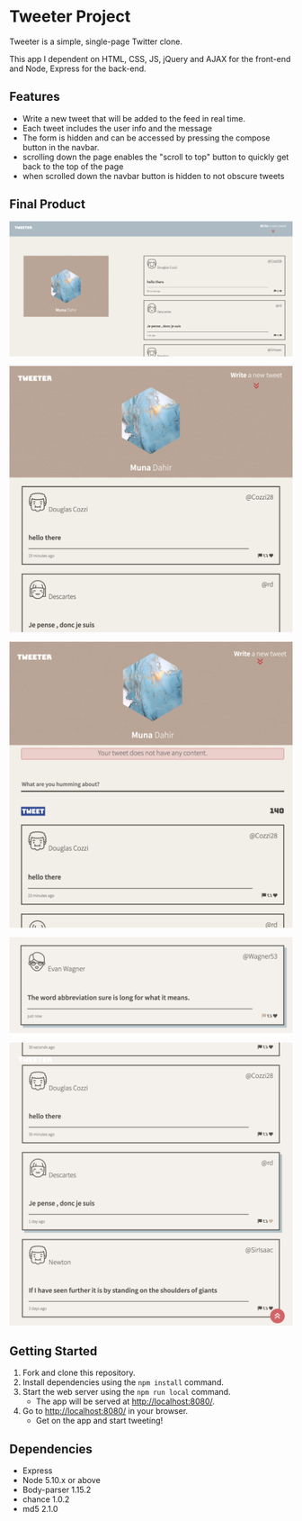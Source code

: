 # Tweeter Project

Tweeter is a simple, single-page Twitter clone.


This app I dependent on HTML, CSS, JS, jQuery and AJAX  for the front-end and Node, Express for the back-end.

## Features
- Write a new tweet that will be added to the feed in real time.
- Each tweet includes the user info and the message
- The form is hidden and can be accessed by pressing the compose button in the navbar.
- scrolling down the page enables the "scroll to top" button to quickly get back to the top of the page
- when scrolled down the navbar button is hidden to not obscure tweets

## Final Product

!["desktop display of page with hidden form"](https://github.com/MunaHD/tweeter/blob/master/docs/desktop-display.png)

!["Mobile display of page with hidden form"](https://github.com/MunaHD/tweeter/blob/master/docs/hidden-form.png)

!["Error message with form on page"](https://github.com/MunaHD/tweeter/blob/master/docs/tweet-error.png)

!["single tweet with hover animation of icons"](https://github.com/MunaHD/tweeter/blob/master/docs/single-tweet.png)

!["page with scroll down button"](https://github.com/MunaHD/tweeter/blob/master/docs/scroll-button.png)


## Getting Started
1. Fork and clone this repository.
2. Install dependencies using the `npm install` command.
3. Start the web server using the `npm run local` command. 
   - The app will be served at <http://localhost:8080/>.
4. Go to <http://localhost:8080/> in your browser.
   - Get on the app and start tweeting!

## Dependencies

- Express
- Node 5.10.x or above
- Body-parser 1.15.2 
- chance 1.0.2
- md5 2.1.0

